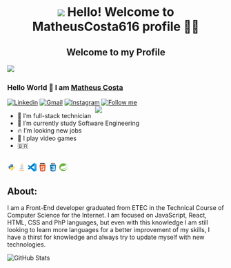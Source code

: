 <center></center>

<h1 align="center"> <img height="60px" widht="60px" src="https://i.gifer.com/origin/08/089af74235a38edcc7b433321f0a5472_w200.gif"/> Hello! Welcome to MatheusCosta616 profile 👨‍💻 </h1>
 <h2 align="center">Welcome to my Profile</h2>
 <img src="http://views.whatilearened.today/views/github/MatheusCosta616/views.svg"/>
</p>

### Hello World 👋 I am [Matheus Costa](https://github.com/MatheusCosta616)
[![Linkedin](https://img.shields.io/badge/-LinkedIn-blue?style=flat&logo=Linkedin&logoColor=white)](https://www.linkedin.com/in/matheus-costa-b7a46425b/)
[![Gmail](https://img.shields.io/badge/-Gmail-c14438?style=flat&logo=Gmail&logoColor=white)](mailto:matheus.costa2616@gmail.com)
[![Instagram](https://img.shields.io/badge/-Instagram-c13584?style=flat&labelColor=c13584&logo=instagram&logoColor=white)](https://www.instagram.com/lukmat_76/)
[<img src="https://img.shields.io/github/followers/MatheusCosta616?label=follow&style=social" height="22" title="Follow me" />](https://github.com/MatheusCosta616)
<img align="right" width="300px" src="https://i.pinimg.com/originals/2b/f5/20/2bf52068d4472114de09bb2734a70f2e.gif">
<br>
- 🔭 I’m full-stack technician
- 🌱 I’m currently study Software Engineering
- 🔥 I’m looking new jobs
- 👾 I play video games
- 🇧🇷
<br>
<code><img height="20" src="https://raw.githubusercontent.com/github/explore/80688e429a7d4ef2fca1e82350fe8e3517d3494d/topics/python/python.png"></code>
<code><img height="20" src="https://raw.githubusercontent.com/github/explore/80688e429a7d4ef2fca1e82350fe8e3517d3494d/topics/java/java.png"></code>
<code><img height="20" src="https://raw.githubusercontent.com/github/explore/80688e429a7d4ef2fca1e82350fe8e3517d3494d/topics/visual-studio-code/visual-studio-code.png"></code>
<code><img height="20" src="https://raw.githubusercontent.com/github/explore/80688e429a7d4ef2fca1e82350fe8e3517d3494d/topics/html/html.png"></code>
<code><img height="20" src="https://raw.githubusercontent.com/github/explore/80688e429a7d4ef2fca1e82350fe8e3517d3494d/topics/css/css.png"></code>
<code><img height="20" src="https://raw.githubusercontent.com/github/explore/80688e429a7d4ef2fca1e82350fe8e3517d3494d/topics/spring/spring.png"></code>
</br>
<h2 align="left">About:</h2>
<p>I am a Front-End developer graduated from ETEC in the Technical Course of Computer Science for the Internet. I am focused on JavaScript, React, HTML, CSS and PhP languages, but even with this knowledge I am still looking to learn more languages for a better improvement of my skills, I have a thirst for knowledge and always try to update myself with new technologies.</p>


![GitHub Stats](https://github-readme-stats.vercel.app/api?username=MatheusCosta616&theme=tokyonight)


